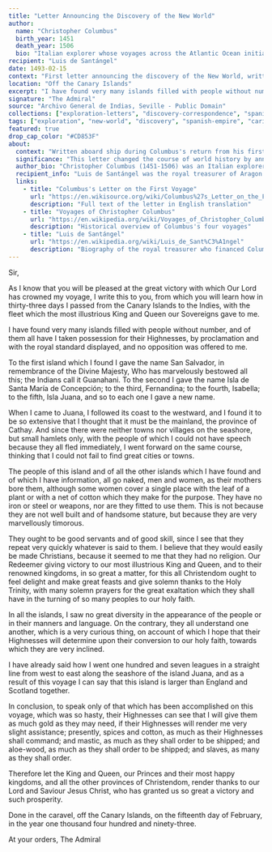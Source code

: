 ```yaml
---
title: "Letter Announcing the Discovery of the New World"
author:
  name: "Christopher Columbus"
  birth_year: 1451
  death_year: 1506
  bio: "Italian explorer whose voyages across the Atlantic Ocean initiated European exploration and colonization of the Americas"
recipient: "Luis de Santángel"
date: 1493-02-15
context: "First letter announcing the discovery of the New World, written during Columbus's return voyage from his first expedition"
location: "Off the Canary Islands"
excerpt: "I have found very many islands filled with people without number, and of them all have I taken possession for their Highnesses, by proclamation and with the royal standard displayed."
signature: "The Admiral"
source: "Archivo General de Indias, Seville - Public Domain"
collections: ["exploration-letters", "discovery-correspondence", "spanish-colonial"]
tags: ["exploration", "new-world", "discovery", "spanish-empire", "caribbean", "indigenous-peoples"]
featured: true
drop_cap_color: "#CD853F"
about:
  context: "Written aboard ship during Columbus's return from his first voyage to the Americas in February 1493. This letter to Luis de Santángel, the royal treasurer who helped finance the expedition, was the first official announcement of the discovery of the New World to reach Europe."
  significance: "This letter changed the course of world history by announcing the existence of the Americas to European powers. It sparked the Age of Exploration and led to centuries of colonization, cultural exchange, and conflict between Europe and the Americas."
  author_bio: "Christopher Columbus (1451-1506) was an Italian explorer whose four voyages across the Atlantic, sponsored by the Spanish Crown, initiated widespread European exploration and colonization of the Americas. His expeditions had profound and lasting effects on world history."
  recipient_info: "Luis de Santángel was the royal treasurer of Aragon and one of Columbus's key supporters at the Spanish court. He helped secure financing for Columbus's first voyage and was among the first to receive news of its success."
  links:
    - title: "Columbus's Letter on the First Voyage"
      url: "https://en.wikisource.org/wiki/Columbus%27s_Letter_on_the_First_Voyage"
      description: "Full text of the letter in English translation"
    - title: "Voyages of Christopher Columbus"
      url: "https://en.wikipedia.org/wiki/Voyages_of_Christopher_Columbus"
      description: "Historical overview of Columbus's four voyages"
    - title: "Luis de Santángel"
      url: "https://en.wikipedia.org/wiki/Luis_de_Sant%C3%A1ngel"
      description: "Biography of the royal treasurer who financed Columbus"
---
```


Sir,

As I know that you will be pleased at the great victory with which Our Lord has crowned my voyage, I write this to you, from which you will learn how in thirty-three days I passed from the Canary Islands to the Indies, with the fleet which the most illustrious King and Queen our Sovereigns gave to me.

I have found very many islands filled with people without number, and of them all have I taken possession for their Highnesses, by proclamation and with the royal standard displayed, and no opposition was offered to me.

To the first island which I found I gave the name San Salvador, in remembrance of the Divine Majesty, Who has marvelously bestowed all this; the Indians call it Guanahani. To the second I gave the name Isla de Santa María de Concepción; to the third, Fernandina; to the fourth, Isabella; to the fifth, Isla Juana, and so to each one I gave a new name.

When I came to Juana, I followed its coast to the westward, and I found it to be so extensive that I thought that it must be the mainland, the province of Cathay. And since there were neither towns nor villages on the seashore, but small hamlets only, with the people of which I could not have speech because they all fled immediately, I went forward on the same course, thinking that I could not fail to find great cities or towns.

The people of this island and of all the other islands which I have found and of which I have information, all go naked, men and women, as their mothers bore them, although some women cover a single place with the leaf of a plant or with a net of cotton which they make for the purpose. They have no iron or steel or weapons, nor are they fitted to use them. This is not because they are not well built and of handsome stature, but because they are very marvellously timorous.

They ought to be good servants and of good skill, since I see that they repeat very quickly whatever is said to them. I believe that they would easily be made Christians, because it seemed to me that they had no religion. Our Redeemer giving victory to our most illustrious King and Queen, and to their renowned kingdoms, in so great a matter, for this all Christendom ought to feel delight and make great feasts and give solemn thanks to the Holy Trinity, with many solemn prayers for the great exaltation which they shall have in the turning of so many peoples to our holy faith.

In all the islands, I saw no great diversity in the appearance of the people or in their manners and language. On the contrary, they all understand one another, which is a very curious thing, on account of which I hope that their Highnesses will determine upon their conversion to our holy faith, towards which they are very inclined.

I have already said how I went one hundred and seven leagues in a straight line from west to east along the seashore of the island Juana, and as a result of this voyage I can say that this island is larger than England and Scotland together.

In conclusion, to speak only of that which has been accomplished on this voyage, which was so hasty, their Highnesses can see that I will give them as much gold as they may need, if their Highnesses will render me very slight assistance; presently, spices and cotton, as much as their Highnesses shall command; and mastic, as much as they shall order to be shipped; and aloe-wood, as much as they shall order to be shipped; and slaves, as many as they shall order.

Therefore let the King and Queen, our Princes and their most happy kingdoms, and all the other provinces of Christendom, render thanks to our Lord and Saviour Jesus Christ, who has granted us so great a victory and such prosperity.

Done in the caravel, off the Canary Islands, on the fifteenth day of February, in the year one thousand four hundred and ninety-three.

At your orders,
The Admiral